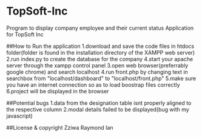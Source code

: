 # TopSoft-Inc
Program to display company employee and their current status
Application for TopSoft Inc


##How to Run the application
1.download and save the code files in htdocs folder(folder is found in the installation directory of the XAMPP web server)
2.run index.py to create the database for the company
4.start your apache server through the xampp control panel
3.open web browser(preferrably google chrome) and search localhost
4.run front.php by changing text in searchbox from "localhost/dashboard" to "localhost/front.php"
5.make sure you have an internet connection so as to load boostrap files correctly
6.project will be displayed in the browser

##Potential bugs
1.data from the designation table isnt properly aligned to the respective column
2.modal details failed to be displayed(bug with my javascript)

##License & copyright
Zziwa Raymond Ian
